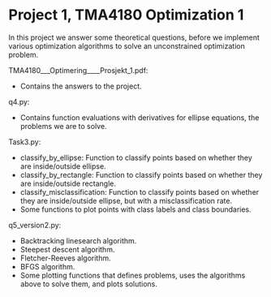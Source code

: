﻿# Project 1, TMA4180 Optimization 1

In this project we answer some theoretical questions, before we implement various optimization algorithms to solve an unconstrained optimization problem.

TMA4180___Optimering____Prosjekt_1.pdf: 
- Contains the answers to the project. 

q4.py: 
- Contains function evaluations with derivatives for ellipse equations, the problems we are to solve.

Task3.py:
- classify_by_ellipse: Function to classify points based on whether they are inside/outside ellipse. 
- classify_by_rectangle: Function to classify points based on whether they are inside/outside rectangle. 
- classify_misclassification: Function to classify points based on whether they are inside/outside ellipse, but with a misclassification rate. 
- Some functions to plot points with class labels and class boundaries. 

q5_version2.py: 
- Backtracking linesearch algorithm. 
- Steepest descent algorithm.
- Fletcher-Reeves algorithm. 
- BFGS algorithm. 
- Some plotting functions that defines problems, uses the algorithms above to solve them, and plots solutions. 